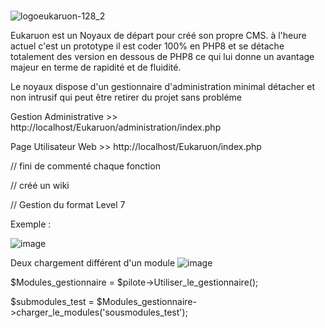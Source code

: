#
![logoeukaruon-128_2](https://user-images.githubusercontent.com/9467611/152698385-2b5f557c-7ec0-4e2b-8325-5b7197a694cb.png)

Eukaruon est un Noyaux de départ pour créé son propre CMS.
à l'heure actuel c'est un prototype il est coder 100% en PHP8 et se détache totalement 
des version en dessous de PHP8 ce qui lui donne un avantage majeur en terme de rapidité
et de fluidité.


Le noyaux dispose d'un gestionnaire d'administration minimal détacher et non intrusif qui peut être
retirer du projet sans probléme


Gestion Administrative >> http://localhost/Eukaruon/administration/index.php

Page Utilisateur Web >> http://localhost/Eukaruon/index.php

// fini de commenté chaque fonction 

// créé un wiki

// Gestion du format Level 7

Exemple :

![image](https://user-images.githubusercontent.com/9467611/136052482-6a6b2ac4-190b-4c44-92f1-2302d95eadf7.png)

Deux chargement différent d'un module
![image](https://user-images.githubusercontent.com/9467611/136200909-0873663f-9936-47d9-ad3c-9f38e2531c28.png)

$Modules_gestionnaire = $pilote->Utiliser_le_gestionnaire();

$submodules_test = $Modules_gestionnaire->charger_le_modules('sousmodules_test');


